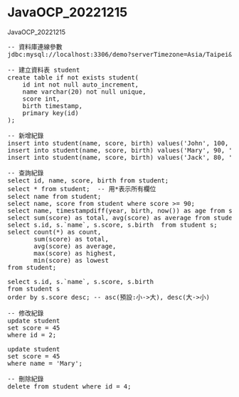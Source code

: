 # JavaOCP_20221215
JavaOCP_20221215
<pre>
-- 資料庫連線參數
jdbc:mysql://localhost:3306/demo?serverTimezone=Asia/Taipei&characterEncoding=utf-8&useUnicode=true

-- 建立資料表 student
create table if not exists student(
    id int not null auto_increment,
    name varchar(20) not null unique,
    score int,
    birth timestamp,
    primary key(id)
);

-- 新增紀錄
insert into student(name, score, birth) values('John', 100, '2000-1-3');
insert into student(name, score, birth) values('Mary', 90, '2001-2-5');
insert into student(name, score, birth) values('Jack', 80, '1999-4-8');

-- 查詢紀錄
select id, name, score, birth from student;
select * from student;  -- 用*表示所有欄位
select name from student;
select name, score from student where score >= 90;
select name, timestampdiff(year, birth, now()) as age from student;
select sum(score) as total, avg(score) as average from student;
select s.id, s.`name`, s.score, s.birth  from student s;
select count(*) as count, 
       sum(score) as total, 
       avg(score) as average, 
       max(score) as highest, 
       min(score) as lowest 
from student;

select s.id, s.`name`, s.score, s.birth 
from student s
order by s.score desc; -- asc(預設:小->大), desc(大->小)

-- 修改紀錄
update student
set score = 45
where id = 2;

update student
set score = 45
where name = 'Mary';

-- 刪除紀錄
delete from student where id = 4;

</pre>
